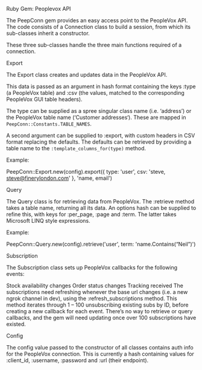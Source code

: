 Ruby Gem: Peoplevox API

The PeepConn gem provides an easy access point to the PeopleVox API. The code consists of a Connection class to build a session, from which its sub-classes inherit a constructor.

These three sub-classes handle the three main functions required of a connection.

Export

The Export class creates and updates data in the PeopleVox API.

This data is passed as an argument in hash format containing the keys :type (a PeopleVox table) and :csv (the values, matched to the corresponding PeopleVox GUI table headers).

The type can be supplied as a spree singular class name (i.e. ‘address’) or the PeopleVox table name (‘Customer addresses‘). These are mapped in `PeepConn::Constants.TABLE_NAMES`.

A second argument can be supplied to :export, with custom headers in CSV format replacing the defaults. The defaults can be retrieved by providing a table name to the `:template_columns_for(type)` method.

Example:

PeepConn::Export.new(config).export({ type: 'user', csv: 'steve, steve@finerylondon.com' }, 'name, email')

Query

The Query class is for retrieving data from PeopleVox. The :retrieve method takes a table name, returning all its data. An options hash can be supplied to refine this, with keys for :per_page, :page and :term. The latter takes Microsoft LINQ style expressions.

Example:

PeepConn::Query.new(config).retrieve('user', term: 'name.Contains(“Neil”)')

Subscription

The Subscription class sets up PeopleVox callbacks for the following events:

Stock availability changes
Order status changes
Tracking received
The subscriptions need refreshing whenever the base url changes (i.e. a new ngrok channel in dev), using the :refresh_subscriptions method. This method iterates through 1 – 100 unsubscribing existing subs by ID, before creating a new callback for each event. There’s no way to retrieve or query callbacks, and the gem will need updating once over 100 subscriptions have existed.

Config

The config value passed to the constructor of all classes contains auth info for the PeopleVox connection. This is currently a hash containing values for :client_id, :username, :password and :url (their endpoint).
